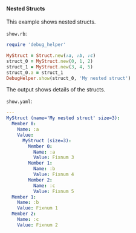 #### Nested Structs

This example shows nested structs.

```show.rb```:
```ruby
require 'debug_helper'

MyStruct = Struct.new(:a, :b, :c)
struct_0 = MyStruct.new(0, 1, 2)
struct_1 = MyStruct.new(3, 4, 5)
struct_0.a = struct_1
DebugHelper.show(struct_0, 'My nested struct')
```

The output shows details of the structs.

```show.yaml```:
```yaml
---
MyStruct (name='My nested struct' size=3):
  Member 0:
    Name: :a
    Value:
      MyStruct (size=3):
        Member 0:
          Name: :a
          Value: Fixnum 3
        Member 1:
          Name: :b
          Value: Fixnum 4
        Member 2:
          Name: :c
          Value: Fixnum 5
  Member 1:
    Name: :b
    Value: Fixnum 1
  Member 2:
    Name: :c
    Value: Fixnum 2
```
